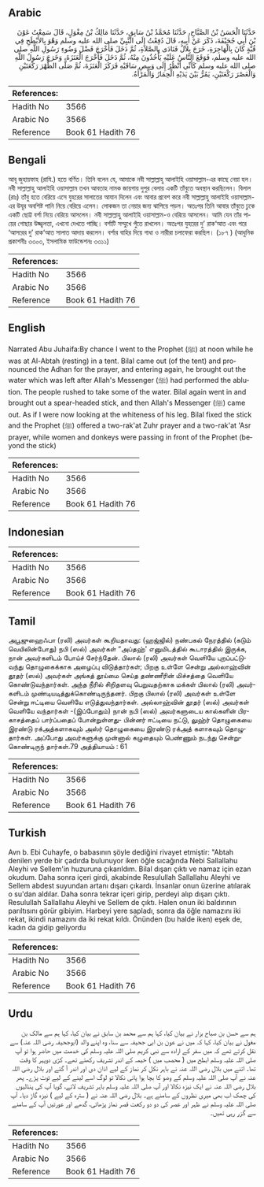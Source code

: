 ## Arabic


<div dir="rtl" lang="ar" style={{fontSize:'larger',backgroundColor:'#f8f9fa',padding:20}}>
حَدَّثَنَا الْحَسَنُ بْنُ الصَّبَّاحِ، حَدَّثَنَا مُحَمَّدُ بْنُ سَابِقٍ، حَدَّثَنَا مَالِكُ بْنُ مِغْوَلٍ، قَالَ سَمِعْتُ عَوْنَ بْنَ أَبِي جُحَيْفَةَ، ذَكَرَ عَنْ أَبِيهِ، قَالَ دُفِعْتُ إِلَى النَّبِيِّ صلى الله عليه وسلم وَهْوَ بِالأَبْطَحِ فِي قُبَّةٍ كَانَ بِالْهَاجِرَةِ، خَرَجَ بِلاَلٌ فَنَادَى بِالصَّلاَةِ، ثُمَّ دَخَلَ فَأَخْرَجَ فَضْلَ وَضُوءِ رَسُولِ اللَّهِ صلى الله عليه وسلم، فَوَقَعَ النَّاسُ عَلَيْهِ يَأْخُذُونَ مِنْهُ، ثُمَّ دَخَلَ فَأَخْرَجَ الْعَنَزَةَ، وَخَرَجَ رَسُولُ اللَّهِ صلى الله عليه وسلم كَأَنِّي أَنْظُرُ إِلَى وَبِيصِ سَاقَيْهِ فَرَكَزَ الْعَنَزَةَ، ثُمَّ صَلَّى الظُّهْرَ رَكْعَتَيْنِ وَالْعَصْرَ رَكْعَتَيْنِ، يَمُرُّ بَيْنَ يَدَيْهِ الْحِمَارُ وَالْمَرْأَةُ‏.‏
</div>
<div style={{backgroundColor:'#f8f9fa',padding:20, marginBottom: 10}}><table> <thead> <tr> <th>References:</th> <th></th> </tr> </thead> <tbody><tr><td>Hadith No</td><td>3566</td></tr><tr><td>Arabic No</td><td>3566</td></tr><tr><td>Reference</td><td>Book 61 Hadith 76</td></tr></tbody></table></div>

## Bengali


<div dir="ltr" lang="bn" style={{fontSize:'larger',backgroundColor:'#f8f9fa',padding:20}}>
আবূ জুহায়ফাহ (রাযি.) হতে বর্ণিত। তিনি বলেন যে, আমাকে নবী সাল্লাল্লাহু আলাইহি ওয়াসাল্লাম-এর কাছে নেয়া হল। নবী সাল্লাল্লাহু আলাইহি ওয়াসাল্লাম তখন আবতাহ নামক জায়গায় দুপুর বেলায় একটি তাঁবুতে অবস্থান করছিলেন। বিলাল (রাঃ) তাঁবু হতে বেরিয়ে এসে যুহরের সালাতের আযান দিলেন এবং আবার প্রবেশ করে নবী সাল্লাল্লাহু আলাইহি ওয়াসাল্লাম-এর উযূর অবশিষ্ট পানি নিয়ে বেরিয়ে এলেন। লোকজন তা নেয়ার জন্য ঝাপিয়ে পড়ল। অতঃপর তিনি আবার তাঁবুতে ঢুকে একটি ছোট্ট বর্শা নিয়ে বেরিয়ে আসলেন। নবী সাল্লাল্লাহু আলাইহি ওয়াসাল্লাম-ও বেরিয়ে আসলেন। আমি যেন তাঁর পায়ের গোছার উজ্জ্বলতা, এখনো দেখতে পাচ্ছি। বর্শাটি সম্মুখে পুঁতে রাখলেন। অতঃপর যুহরের দু’ রাক‘আত এবং পরে ‘আসরের দু’ রাক‘আত সালাত আদায় করলেন। বর্শার বাহির দিয়ে গাধা ও নারীরা চলাফেরা করছিল। (১৮৭ ) (আধুনিক প্রকাশনীঃ ৩৩০৩, ইসলামিক ফাউন্ডেশনঃ ৩৩১১)
</div>
<div style={{backgroundColor:'#f8f9fa',padding:20, marginBottom: 10}}><table> <thead> <tr> <th>References:</th> <th></th> </tr> </thead> <tbody><tr><td>Hadith No</td><td>3566</td></tr><tr><td>Arabic No</td><td>3566</td></tr><tr><td>Reference</td><td>Book 61 Hadith 76</td></tr></tbody></table></div>

## English


<div dir="ltr" lang="en" style={{fontSize:'larger',backgroundColor:'#f8f9fa',padding:20}}>
Narrated Abu Juhaifa:By chance I went to the Prophet (ﷺ) at noon while he was at Al-Abtah (resting) in a tent. Bilal came out (of the tent) and pronounced the Adhan for the prayer, and entering again, he brought out the water which was left after Allah's Messenger (ﷺ) had performed the ablution. The people rushed to take some of the water. Bilal again went in and brought out a spear-headed stick, and then Allah's Messenger (ﷺ) came out. As if I were now looking at the whiteness of his leg. Bilal fixed the stick and the Prophet (ﷺ) offered a two-rak'at Zuhr prayer and a two-rak'at 'Asr prayer, while women and donkeys were passing in front of the Prophet (beyond the stick)
</div>
<div style={{backgroundColor:'#f8f9fa',padding:20, marginBottom: 10}}><table> <thead> <tr> <th>References:</th> <th></th> </tr> </thead> <tbody><tr><td>Hadith No</td><td>3566</td></tr><tr><td>Arabic No</td><td>3566</td></tr><tr><td>Reference</td><td>Book 61 Hadith 76</td></tr></tbody></table></div>

## Indonesian


<div dir="ltr" lang="id" style={{fontSize:'larger',backgroundColor:'#f8f9fa',padding:20}}>

</div>
<div style={{backgroundColor:'#f8f9fa',padding:20, marginBottom: 10}}><table> <thead> <tr> <th>References:</th> <th></th> </tr> </thead> <tbody><tr><td>Hadith No</td><td>3566</td></tr><tr><td>Arabic No</td><td>3566</td></tr><tr><td>Reference</td><td>Book 61 Hadith 76</td></tr></tbody></table></div>

## Tamil


<div dir="ltr" lang="ta" style={{fontSize:'larger',backgroundColor:'#f8f9fa',padding:20}}>
அபூஜுஹைஃபா (ரலி) அவர்கள் கூறியதாவது: (ஹஜ்ஜில்) நண்பகல் நேரத்தில் (கடும் வெயிலின்போது) நபி (ஸல்) அவர்கள் “அப்தஹ்' எனுமிடத்தில் கூடாரத்தில் இருக்க, நான் அவர்களிடம் போய்ச் சேர்ந்தேன். பிலால் (ரலி) அவர்கள் வெளியே புறப்பட்டுவந்து தொழுகைக்காக அழைப்பு விடுத்தார்கள்; பிறகு உள்ளே சென்று அல்லாஹ்வின் தூதர் (ஸல்) அவர்கள் அங்கத் தூய்மை செய்த தண்ணீரின் மிச்சத்தை வெளியே கொண்டுவந்தார்கள். அந்த நீரில் சிறிதளவு பெறுவதற்காக மக்கள் பிலால் (ரலி) அவர்களிடம் முண்டியடித்துக்கொண்டிருந்தனர். பிறகு பிலால் (ரலி) அவர்கள் உள்ளே சென்று ஈட்டியை வெளியே எடுத்துவந்தார்கள். அல்லாஹ்வின் தூதர் (ஸல்) அவர்கள் வெளியே வந்தார்கள் -(இப்போதும்) நான் நபி (ஸல்) அவர்களுடைய கால்களின் பிரகாசத்தைப் பார்ப்பதைப் போன்றுள்ளது- பின்னர் ஈட்டியை நட்டு, லுஹ்ர் தொழுகையை இரண்டு ரக்அத்களாகவும் அஸ்ர் தொழுகையை இரண்டு ரக்அத் களாகவும் தொழுதார்கள். அப்போது அவர்களுக்கு முன்னால் கழுதையும் பெண்ணும் நடந்து சென்றுகொண்டிருந் தார்கள்.79 அத்தியாயம் : 61
</div>
<div style={{backgroundColor:'#f8f9fa',padding:20, marginBottom: 10}}><table> <thead> <tr> <th>References:</th> <th></th> </tr> </thead> <tbody><tr><td>Hadith No</td><td>3566</td></tr><tr><td>Arabic No</td><td>3566</td></tr><tr><td>Reference</td><td>Book 61 Hadith 76</td></tr></tbody></table></div>

## Turkish


<div dir="ltr" lang="tr" style={{fontSize:'larger',backgroundColor:'#f8f9fa',padding:20}}>
Avn b. Ebi Cuhayfe, o babasının şöyle dediğini rivayet etmiştir: "Abtah denilen yerde bir çadırda bulunuyor iken öğle sıcağında Nebi Sallallahu Aleyhi ve Sellem'in huzuruna çıkarıldım. Bilal dışarı çıktı ve namaz için ezan okudum. Daha sonra içeri girdi, akabinde Resulullah Sallallahu Aleyhi ve Sellem abdest suyundan artanı dışarı çıkardı. İnsanlar onun üzerine atılarak o su'dan aldılar. Daha sonra tekrar içeri girip, perdeyi alıp dışarı çıktı. Resulullah Sallallahu Aleyhi ve Sellem de çıktı. Halen onun iki baldırının parıltısını görür gibiyim. Harbeyi yere sapladı, sonra da öğle namazını iki rekat, ikindi namazını da iki rekat kıldı. Önünden (bu halde iken) eşek de, kadın da gidip geliyordu
</div>
<div style={{backgroundColor:'#f8f9fa',padding:20, marginBottom: 10}}><table> <thead> <tr> <th>References:</th> <th></th> </tr> </thead> <tbody><tr><td>Hadith No</td><td>3566</td></tr><tr><td>Arabic No</td><td>3566</td></tr><tr><td>Reference</td><td>Book 61 Hadith 76</td></tr></tbody></table></div>

## Urdu


<div dir="rtl" lang="ur" style={{fontSize:'larger',backgroundColor:'#f8f9fa',padding:20}}>
ہم سے حسن بن صباح بزار نے بیان کیا، کہا ہم سے محمد بن سابق نے بیان کیا، کہا ہم سے مالک بن مغول نے بیان کیا، کہا کہ میں نے عون بن ابی جحیفہ سے سنا، وہ اپنے والد (ابوجحیفہ رضی اللہ عنہ) سے نقل کرتے تھے کہ میں سفر کے ارادہ سے نبی کریم صلی اللہ علیہ وسلم کی خدمت میں حاضر ہوا تو آپ صلی اللہ علیہ وسلم ابطح میں ( محصب میں ) خیمہ کے اندر تشریف رکھتے تھے۔ کڑی دوپہر کا وقت تھا۔ اتنے میں بلال رضی اللہ عنہ نے باہر نکل کر نماز کے لیے اذان دی اور اندر آ گئے اور بلال رضی اللہ عنہ نے آپ صلی اللہ علیہ وسلم کے وضو کا بچا ہوا پانی نکالا تو لوگ اسے لینے کے لیے ٹوٹ پڑے۔ پھر بلال رضی اللہ عنہ نے ایک نیزہ نکالا اور آپ صلی اللہ علیہ وسلم باہر تشریف لائے، گویا آپ کی پنڈلیوں کی چمک اب بھی میری نظروں کے سامنے ہے۔ بلال رضی اللہ عنہ نے ( سترہ کے لیے ) نیزہ گاڑ دیا۔ آپ صلی اللہ علیہ وسلم نے ظہر اور عصر کی دو دو رکعت قصر نماز پڑھائی، گدھے اور عورتیں آپ کے سامنے سے گزر رہی تھیں۔
</div>
<div style={{backgroundColor:'#f8f9fa',padding:20, marginBottom: 10}}><table> <thead> <tr> <th>References:</th> <th></th> </tr> </thead> <tbody><tr><td>Hadith No</td><td>3566</td></tr><tr><td>Arabic No</td><td>3566</td></tr><tr><td>Reference</td><td>Book 61 Hadith 76</td></tr></tbody></table></div>